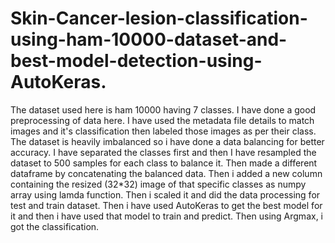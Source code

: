 # Skin-Cancer-lesion-classification-using-ham-10000-dataset-and-best-model-detection-using-AutoKeras.
The dataset used here is ham 10000 having 7 classes. I have done a good preprocessing of data here. I have used the metadata file details to match images and it's classification then labeled those images as per their class. The dataset is heavily imbalanced so i have done a data balancing for better accuracy. I have separated the classes first and then I have resampled the dataset to 500 samples for each class to balance it. Then made a different dataframe by concatenating the balanced data. Then i added a new column containing the resized (32*32) image of that specific classes as numpy array using lamda function. Then i scaled it and did the data processing for test and train dataset. Then i have used AutoKeras to get the best model for it and then i have used that model to train and predict. Then using Argmax, i got the classification. 
